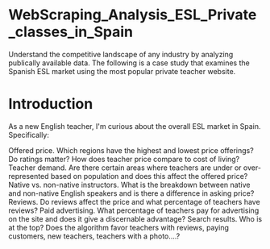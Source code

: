 # WebScraping_Analysis_ESL_Private_classes_in_Spain
Understand the competitive landscape of any industry by analyzing publically available data. 
The following is a case study that examines the Spanish ESL market using the most popular private teacher website.

# Introduction

As a new English teacher, I'm curious about the overall ESL market in Spain. Specifically:

Offered price. Which regions have the highest and lowest price offerings? Do ratings matter? How does teacher price compare to cost of living?
Teacher demand. Are there certain areas where teachers are under or over-represented based on population and does this affect the offered price?
Native vs. non-native instructors. What is the breakdown between native and non-native English speakers and is there a difference in asking price?
Reviews. Do reviews affect the price and what percentage of teachers have reviews?
Paid advertising. What percentage of teachers pay for advertising on the site and does it give a discernable advantage?
Search results. Who is at the top? Does the algorithm favor teachers with reviews, paying customers, new teachers, teachers with a photo….?


